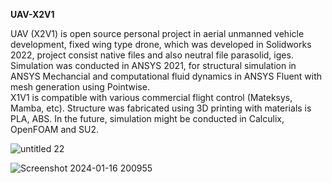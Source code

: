 __UAV-X2V1__

UAV (X2V1) is open source personal project in aerial unmanned vehicle development, fixed wing type drone, which was developed in Solidworks 2022, project consist native files and also neutral file parasolid, iges.<br> Simulation was conducted in ANSYS 2021, for structural simulation in ANSYS Mechancial and computational fluid dynamics in ANSYS Fluent with mesh generation using Pointwise. <br> X1V1 is compatible with various commercial flight control (Mateksys, Mamba, etc). Structure was fabricated using 3D printing with materials is PLA, ABS. In the future, simulation might be conducted in Calculix, OpenFOAM and SU2.

![untitled 22](https://github.com/kucingkuro/UAV/assets/112769418/701d3d05-3ac5-40a0-bf4d-b15a1b8188bf)

![Screenshot 2024-01-16 200955](https://github.com/kucingkuro/UAV/assets/112769418/93db8a85-d5f0-4ba5-bcef-4d91a92d3361)
